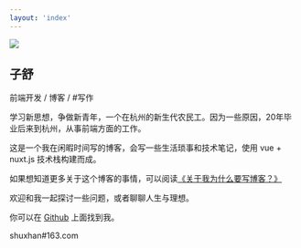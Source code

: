 ```yaml
---
layout: 'index'
---
```


![](https://img.imhan.cn/author.png)

## 子舒

前端开发 / 博客 / #写作

学习新思想，争做新青年，一个在杭州的新生代农民工。因为一些原因，20年毕业后来到杭州，从事前端方面的工作。

这是一个我在闲暇时间写的博客，会写一些生活琐事和技术笔记，使用 vue + nuxt.js 技术栈构建而成。 

如果想知道更多关于这个博客的事情，可以阅读[《关于我为什么要写博客？》](/posts/20210721/)

欢迎和我一起探讨一些问题，或者聊聊人生与理想。 

你可以在 [Github](https://github.com/imhan0cn) 上面找到我。

<i class="fa fa-envelope"></i> shuxhan#163.com